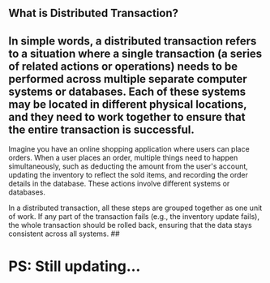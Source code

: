 ##	What is Distributed Transaction?
##	In simple words, a distributed transaction refers to a situation where a single transaction (a series of related actions or operations) needs to be performed across multiple separate computer systems or databases. Each of these systems may be located in different physical locations, and they need to work together to ensure that the entire transaction is successful.

Imagine you have an online shopping application where users can place orders. When a user places an order, multiple things need to happen simultaneously, such as deducting the amount from the user's account, updating the inventory to reflect the sold items, and recording the order details in the database. These actions involve different systems or databases.

In a distributed transaction, all these steps are grouped together as one unit of work. If any part of the transaction fails (e.g., the inventory update fails), the whole transaction should be rolled back, ensuring that the data stays consistent across all systems. ##


# PS: Still updating...

